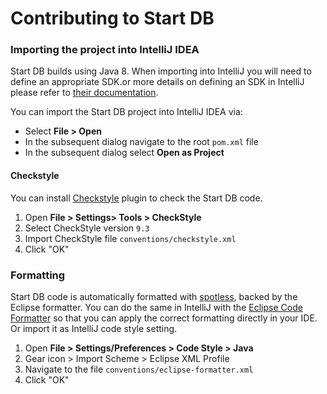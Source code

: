 # Contributing to Start DB

### Importing the project into IntelliJ IDEA
Start DB builds using Java 8. When importing into IntelliJ you will need
to define an appropriate SDK.or more details
on defining an SDK in IntelliJ please refer to [their documentation](https://www.jetbrains.com/help/idea/sdk.html#define-sdk).

You can import the Start DB project into IntelliJ IDEA via:

- Select **File > Open**
- In the subsequent dialog navigate to the root `pom.xml` file
- In the subsequent dialog select **Open as Project**

#### Checkstyle
You can install [Checkstyle] plugin to check the Start DB code.

1. Open **File > Settings> Tools > CheckStyle**
2. Select CheckStyle version `9.3`
3. Import CheckStyle file `conventions/checkstyle.xml`
4. Click "OK"

### Formatting
Start DB code is automatically formatted with [spotless], backed by the Eclipse formatter. You can do the same in IntelliJ with the [Eclipse Code Formatter] so that you can apply the correct formatting directly in
your IDE. Or import it as IntelliJ code style setting.

1. Open **File > Settings/Preferences > Code Style > Java**
2. Gear icon > Import Scheme > Eclipse XML Profile
3. Navigate to the file `conventions/eclipse-formatter.xml`
4. Click "OK"

[Checkstyle]: https://plugins.jetbrains.com/plugin/1065-checkstyle-idea
[spotless]: https://github.com/diffplug/spotless
[Eclipse Code Formatter]: https://plugins.jetbrains.com/plugin/6546-eclipse-code-formatter
